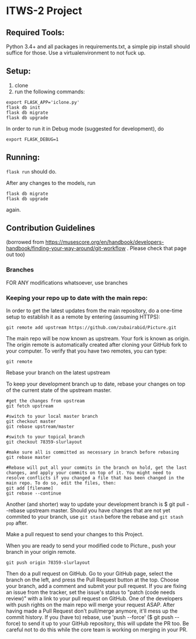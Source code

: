 # ITWS-2 Project

## Required Tools: 
Python 3.4+ and all packages in requirements.txt, a simple pip install should suffice for those. Use a virtualenvironment to not fuck up.

## Setup:
1. clone
2. run the following commands:

```
export FLASK_APP='iclone.py'
flask db init
flask db migrate
flask db upgrade
```

In order to run it in Debug mode (suggested for development), do 
```
export FLASK_DEBUG=1
```

## Running:
```flask run```
should do. 

After any changes to the models, run 
```
flask db migrate
flask db upgrade
```
again.

## Contribution Guidelines

(borrowed from https://musescore.org/en/handbook/developers-handbook/finding-your-way-around/git-workflow . Please check that page out too)

### Branches
FOR ANY modifications whatsoever, use branches

### Keeping your repo up to date with the main repo:
In order to get the latest updates from the main repository, do a one-time setup to establish it as a remote by entering (assuming HTTPS):
```
git remote add upstream https://github.com/zubairabid/Picture.git
```

The main repo will be now known as upstream. Your fork is known as origin. The origin remote is automatically created after cloning your GitHub fork to your computer. To verify that you have two remotes, you can type:

```
git remote
```

Rebase your branch on the latest upstream

To keep your development branch up to date, rebase your changes on top of the current state of the upstream master.
```
#get the changes from upstream
git fetch upstream

#switch to your local master branch
git checkout master
git rebase upstream/master

#switch to your topical branch
git checkout 78359-slurlayout

#make sure all is committed as necessary in branch before rebasing
git rebase master

#Rebase will put all your commits in the branch on hold, get the last changes, and apply your commits on top of it. You might need to resolve conflicts if you changed a file that has been changed in the main repo. To do so, edit the files, then:
git add [filename]
git rebase --continue 
```

Another (and shorter) way to update your development branch is $ git pull --rebase upstream master. Should you have changes that are not yet commited to your branch, use
```git stash``` before the rebase and ```git stash pop``` after.

Make a pull request to send your changes to this Project.

When you are ready to send your modified code to Picture., push your branch in your origin remote.

```git push origin 78359-slurlayout```

Then do a pull request on GitHub. Go to your GitHub page, select the branch on the left, and press the Pull Request button at the top. Choose your branch, add a comment and submit your pull request. If you are fixing an issue from the tracker, set the issue's status to "patch (code needs review)" with a link to your pull request on GitHub. One of the developers with push rights on the main repo will merge your request ASAP. After having made a Pull Request don't pull/merge anymore, it'll mess up the commit history. If you (have to) rebase, use 'push --force' ($ git push --force) to send it up to your GitHub repository, this will update the PR too. Be careful not to do this while the core team is working on merging in your PR. 

